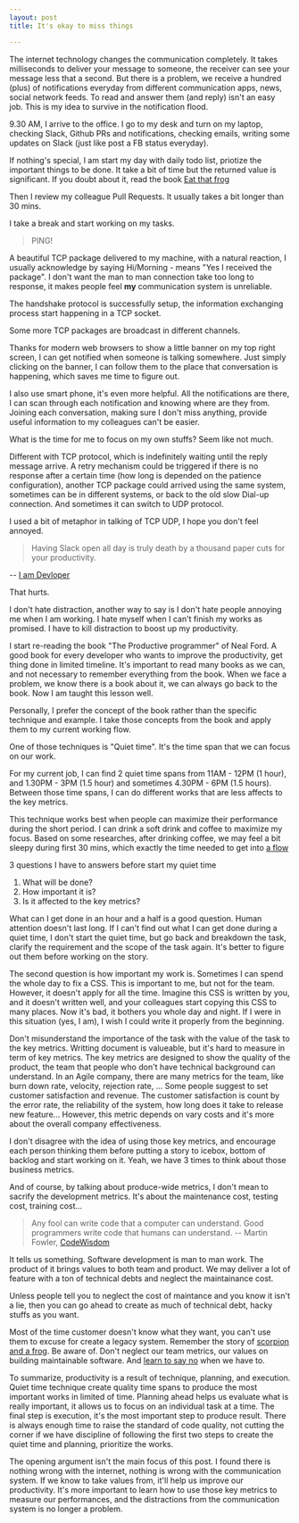 ```yaml
---
layout: post
title: It's okay to miss things

---
```


The internet technology changes the communication completely. It takes milliseconds to deliver your message to someone, the receiver can see your message less that a second.
But there is a problem, we receive a hundred (plus) of notifications everyday from different communication apps, news, social network feeds.
To read and answer them (and reply) isn't an easy job. This is my idea to survive in the notification flood.

9.30 AM, I arrive to the office. I go to my desk and turn on my laptop, checking Slack, Github PRs and notifications, checking emails, writing some updates on Slack (just like post a FB status everyday).

If nothing's special, I am start my day with daily todo list, priotize the important things to be done.
It take a bit of time but the returned value is significant. If you doubt about it, read the book [Eat that frog](https://www.briantracy.com/catalog/eat-that-frog-3rd-edition)

Then I review my colleague Pull Requests. It usually takes a bit longer than 30 mins.

I take a break and start working on my tasks.

> PING!

A beautiful TCP package delivered to my machine, with a natural reaction, I usually acknowledge by saying Hi/Morning - means "Yes I received the package".
I don't want the man to man connection take too long to response, it makes people feel **my** communication system is unreliable.

The handshake protocol is successfully setup, the information exchanging process start happening in a TCP socket.

Some more TCP packages are broadcast in different channels.

Thanks for modern web browsers to show a little banner on my top right screen, I can get notified when someone is talking somewhere.
Just simply clicking on the banner, I can follow them to the place that conversation is happening, which saves me time to figure out.

I also use smart phone, it's even more helpful. All the notifications are there, I can scan through each notification and knowing where are they from.
Joining each conversation, making sure I don't miss anything, provide useful information to my colleagues can't be easier.

What is the time for me to focus on my own stuffs? Seem like not much.

Different with TCP protocol, which is indefinitely waiting until the reply message arrive. A retry mechanism could be triggered if there is no response after a certain time (how long is depended on the patience configuration), another TCP package could arrived using the same system, sometimes can be in different systems, or back to the old slow Dial-up connection. And sometimes it can switch to UDP protocol.

I used a bit of metaphor in talking of TCP UDP, I hope you don't feel annoyed.

> Having Slack open all day is truly death by a thousand paper cuts for your productivity.

-- [I am Devloper](https://twitter.com/iamdevloper/status/977139158731972608)

That hurts.

I don't hate distraction, another way to say is I don't hate people annoying me when I am working. I hate myself when I can't finish my works as promised. I have to kill distraction to boost up my productivity.

I start re-reading the book "The Productive programmer" of Neal Ford. A good book for every developer who wants to improve the productivity, get thing done in limited timeline. It's important to read many books as we can, and not necessary to remember everything from the book. When we face a problem, we know there is a book about it, we can always go back to the book. Now I am taught this lesson well.

Personally, I prefer the concept of the book rather than the specific technique and example. I take those concepts from the book and apply them to my current working flow.

One of those techniques is "Quiet time". It's the time span that we can focus on our work.

For my current job, I can find 2 quiet time spans from 11AM - 12PM (1 hour), and 1.30PM - 3PM (1.5 hour) and sometimes 4.30PM - 6PM (1.5 hours). Between those time spans, I can do different works that are less affects to the key metrics.

This technique works best when people can maximize their performance during the short period. I can drink a soft drink and coffee to maximize my focus. Based on some researches, after drinking coffee, we may feel a bit sleepy during first 30 mins, which exactly the time needed to get into [a flow](https://en.wikipedia.org/wiki/Flow_(psychology))

3 questions I have to answers before start my quiet time

1. What will be done?
1. How important it is?
1. Is it affected to the key metrics?

What can I get done in an hour and a half is a good question. Human attention doesn't last long. If I can't find out what I can get done during a quiet time, I don't start the quiet time, but go back and breakdown the task, clarify the requirement and the scope of the task again. It's better to figure out them before working on the story.

The second question is how important my work is. Sometimes I can spend the whole day to fix a CSS. This is important to me, but not for the team. However, it doesn't apply for all the time. Imagine this CSS is written by you, and it doesn't written well, and your colleagues start copying this CSS to many places. Now it's bad, it bothers you whole day and night. If I were in this situation (yes, I am), I wish I could write it properly from the beginning.

Don't misunderstand the importance of the task with the value of the task to the key metrics. Writting document is valueable, but it's hard to measure in term of key metrics. The key metrics are designed to show the quality of the product, the team that people who don't have technical background can understand. In an Agile company, there are many metrics for the team, like burn down rate, velocity, rejection rate, ... Some people suggest to set customer satisfaction and revenue. The customer satisfaction is count by the error rate, the reliability of the system, how long does it take to release new feature... However, this metric depends on vary costs and it's more about the overall company effectiveness.

I don't disagree with the idea of using those key metrics, and encourage each person thinking them before putting a story to icebox, bottom of backlog and start working on it. Yeah, we have 3 times to think about those business metrics.

And of course, by talking about produce-wide metrics, I don't mean to sacrify the development metrics. It's about the maintenance cost, testing cost, training cost...

> Any fool can write code that a computer can understand. Good programmers write code that humans can understand.
-- Martin Fowler, [CodeWisdom](https://twitter.com/codewisdom/status/951529719937323010?lang=en)

It tells us something. Software development is man to man work. The product of it brings values to both team and product.
We may deliver a lot of feature with a ton of technical debts and neglect the maintainance cost.

Unless people tell you to neglect the cost of maintance and you know it isn't a lie, then you can go ahead to create as much of technical debt, hacky stuffs as you want.

Most of the time customer doesn't know what they want, you can't use them to excuse for create a legacy system. Remember the story of [scorpion and a frog](https://en.wikipedia.org/wiki/The_Scorpion_and_the_Frog). Be aware of. Don't neglect our team metrics, our values on building maintainable software. And [learn to say no](https://www.amazon.com/Clean-Coder-Conduct-Professional-Programmers/dp/0137081073) when we have to.

To summarize, productivity is a result of technique, planning, and execution. Quiet time technique create quality time spans to produce the most important  works in limited of time. Planning ahead helps us evaluate what is really important, it allows us to focus on an individual task at a time. The final step is execution, it's the most important step to produce result. There is always enough time to raise the standard of code quality, not cutting the corner if we have discipline of following the first two steps to create the quiet time and planning, prioritize the works.

The opening argument isn't the main focus of this post. I found there is nothing wrong with the internet, nothing is wrong with the communication system. If we know to take values from, it'll help us improve our productivity. It's more important to learn how to use those key metrics to measure our performances, and the distractions from the communication system is no longer a problem.
